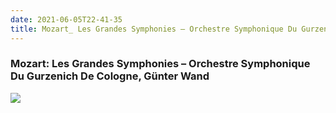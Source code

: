 ```yaml
---
date: 2021-06-05T22-41-35
title: Mozart_ Les Grandes Symphonies – Orchestre Symphonique Du Gurzenich De Cologne, Günter Wand
---
```

### Mozart: Les Grandes Symphonies – Orchestre Symphonique Du Gurzenich De Cologne, Günter Wand
[1]: https://www.discogs.com/release/6724567

[![](https://img.discogs.com/9UWfLFUoc6Xoerjj3XPN1yxuT-w=/fit-in/600x616/filters:strip_icc():format(jpeg):mode_rgb():quality(90)/discogs-images/R-6724567-1425376437-7389.jpeg.jpg)][1]
